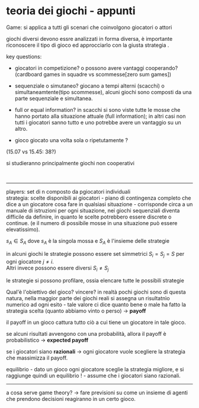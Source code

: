 # teoria dei giochi - appunti 

Game:
si applica a tutti gli scenari che coinvolgono giocatori o attori 


giochi diversi devono essre analizzati in forma diversa, è importante riconoscere il tipo di gioco ed approcciarlo con la giusta strategia .  

key questions:
- giocatori in competizione? o possono avere vantaggi cooperando? (cardboard games in squadre vs scommesse[zero sum games])

- sequenziale o simutaneo? giocano a tempi alterni (scacchi) o simultaneamtente(tipo scommesse), alcuni giochi sono composti da una parte sequenziale e simultanea.  

- full or equal information? in scacchi si sono viste tutte le mosse che hanno portato alla situazione attuale (full information); in altri casi non tutti i giocatori sanno tutto e uno potrebbe avere un vantaggio su un altro.  


- gioco giocato una volta sola o ripetutamente ?

(15.07 vs 15.45: 38?)

si studieranno principalmente giochi non cooperativi  

<br>

---

players: set di n composto da pgiocatori individuali  
strategia: scelte disponibili ai giocatori - piano di contingenza completo che dice a un giocatore cosa fare in qualsiasi situazione - corrisponde circa a un manuale di istruzioni per ogni situazione, nei giochi sequenziali diventa difficile da definire, in quanto le scelte potrebbero essere discrete o continue.  (e il numero di possibile mosse in una situazione può essere elevatissimo).  

$s_A \in S_A$ dove $s_A$ è la singola mossa e $S_A$ è l'insieme delle strategie 


in alcuni giochi le strategie possono essere set simmetrici $S_i = S_j = S$ per ogni giocatore $j\ne i$.  
Altri invece possono essere diversi $S_i \ne S_j$

le strategie si possono profilare, ossia elencare tutte le possibili strategie  

Qual'è l'obiettivo del gioco? vincere? in realtà pochi giochi sono di questa natura, nella maggior parte dei giochi reali si assegna un risultatnìo numerico ad ogni esito - tale valore ci dice quanto bene o male ha fatto la strategia scelta (quanto abbiamo vinto o perso) $\rightarrow$ **payoff**  

il payoff in un gioco cattura tutto ciò a cui tiene un giocatore in tale gioco.  

se alcuni risultati avvengono con una probabilità, allora il payoff è probabilistico $\rightarrow$ **expected payoff**

se i giocatori siano **razionali**  $\rightarrow$ ogni giocatore vuole scegliere la strategia che massimizza il payoff.  

equilibrio - dato un gioco ogni giocatore sceglie la strategia migliore, e si raggiunge quindi un equilibrio ! - assume che i giocatori siano razionali.  

---


a cosa serve game theory? -> fare previsioni su come un insieme di agenti che prendono decisioni reagiranno in un certo gioco.  



